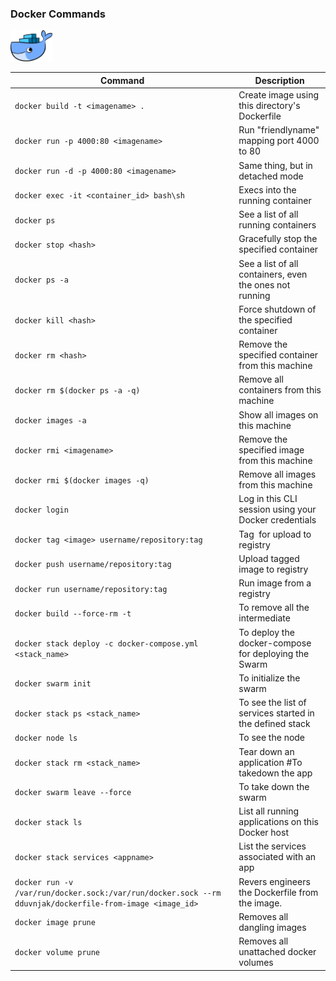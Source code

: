 ### Docker Commands

<img src="./images/docker.png" style="height:50px" >

| Command | Description|
|---------|------------|
`docker build -t <imagename> . `| Create image using this directory's Dockerfile
`docker run -p 4000:80 <imagename>` | Run "friendlyname" mapping port 4000 to 80
`docker run -d -p 4000:80 <imagename>` | Same thing, but in detached mode
`docker exec -it <container_id> bash\sh` | Execs into the running container
`docker ps` | See a list of all running containers
`docker stop <hash>` | Gracefully stop the specified container
`docker ps -a` | See a list of all containers, even the ones not running
`docker kill <hash>` | Force shutdown of the specified container
`docker rm <hash>` | Remove the specified container from this machine
`docker rm $(docker ps -a -q) ` | Remove all containers from this machine
`docker images -a` | Show all images on this machine
`docker rmi <imagename>` | Remove the specified image from this machine
`docker rmi $(docker images -q)` | Remove all images from this machine
`docker login  ` | Log in this CLI session using your Docker credentials
`docker tag <image> username/repository:tag` | Tag <image> for upload to registry
`docker push username/repository:tag` | Upload tagged image to registry
`docker run username/repository:tag` | Run image from a registry
`docker build --force-rm -t ` | To remove all the intermediate
`docker stack deploy -c docker-compose.yml <stack_name>` | To deploy the docker-compose for deploying the Swarm
`docker swarm init` | To initialize the swarm
`docker stack ps <stack_name>` | To see the list of services started in the defined stack
`docker node ls` | To see the node
`docker stack rm <stack_name>` | Tear down an application #To takedown the app
`docker swarm leave --force` | To take down the swarm
`docker stack ls` | List all running applications on this Docker host
`docker stack services <appname>` | List the services associated with an app
`docker run -v /var/run/docker.sock:/var/run/docker.sock --rm dduvnjak/dockerfile-from-image <image_id>` | Revers engineers the Dockerfile from the image.
`docker image prune` | Removes all dangling images
`docker volume prune` | Removes all unattached docker volumes
